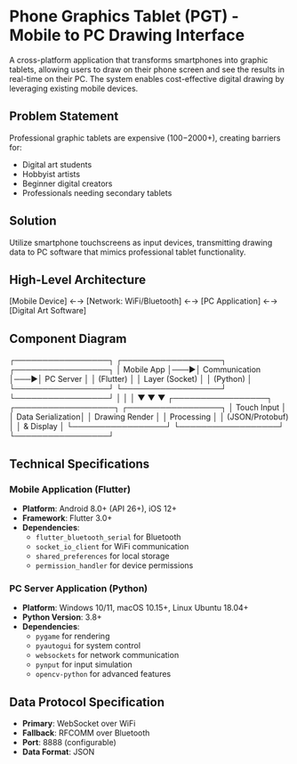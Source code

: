 # Phone Graphics Tablet (PGT) - Mobile to PC Drawing Interface

A cross-platform application that transforms smartphones into graphic tablets, allowing users to draw on their phone screen and see the results in real-time on their PC. The system enables cost-effective digital drawing by leveraging existing mobile devices.

## Problem Statement

Professional graphic tablets are expensive ($100-$2000+), creating barriers for:

- Digital art students
- Hobbyist artists
- Beginner digital creators
- Professionals needing secondary tablets

## Solution

Utilize smartphone touchscreens as input devices, transmitting drawing data to PC software that mimics professional tablet functionality.

## High-Level Architecture

[Mobile Device] ←→ [Network: WiFi/Bluetooth] ←→ [PC Application] ←→ [Digital Art Software]

## Component Diagram

┌─────────────────┐    ┌──────────────────┐    ┌─────────────────┐
│   Mobile App                 │───▶│           Communication   │───▶│   PC Server                           │
│  (Flutter)      │    │   Layer (Socket) │    │   (Python)      │
└─────────────────┘    └──────────────────┘    └─────────────────┘
         │                       │                       │
         ▼                       ▼                       ▼
┌─────────────────┐    ┌──────────────────┐    ┌─────────────────┐
│ Touch Input                        │     │ Data Serialization│                      │ Drawing Render  │
│ Processing      │                         │   (JSON/Protobuf) │                     │ & Display       │
└─────────────────┘    └──────────────────┘    └─────────────────┘

## Technical Specifications

### Mobile Application (Flutter)

- **Platform**: Android 8.0+ (API 26+), iOS 12+
- **Framework**: Flutter 3.0+
- **Dependencies**:
    - `flutter_bluetooth_serial` for Bluetooth
    - `socket_io_client` for WiFi communication
    - `shared_preferences` for local storage
    - `permission_handler` for device permissions

### PC Server Application (Python)

- **Platform**: Windows 10/11, macOS 10.15+, Linux Ubuntu 18.04+
- **Python Version**: 3.8+
- **Dependencies**:
    - `pygame` for rendering
    - `pyautogui` for system control
    - `websockets` for network communication
    - `pynput` for input simulation
    - `opencv-python` for advanced features

## Data Protocol Specification

- **Primary**: WebSocket over WiFi
- **Fallback**: RFCOMM over Bluetooth
- **Port**: 8888 (configurable)
- **Data Format**: JSON